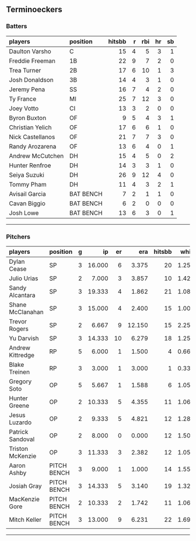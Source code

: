 ## Terminoeckers

### Batters

 
|players          |position  | hitsbb|  r| rbi| hr| sb| 
|:----------------|:---------|------:|--:|---:|--:|--:| 
|Daulton Varsho   |C         |     15|  4|   5|  3|  1| 
|Freddie Freeman  |1B        |     22|  9|   7|  2|  0| 
|Trea Turner      |2B        |     17|  6|  10|  1|  3| 
|Josh Donaldson   |3B        |     14|  4|   3|  1|  0| 
|Jeremy Pena      |SS        |     16|  7|   4|  2|  0| 
|Ty France        |MI        |     25|  7|  12|  3|  0| 
|Joey Votto       |CI        |     13|  3|   2|  0|  0| 
|Byron Buxton     |OF        |      9|  5|   4|  3|  1| 
|Christian Yelich |OF        |     17|  6|   6|  1|  0| 
|Nick Castellanos |OF        |     21|  7|   7|  3|  0| 
|Randy Arozarena  |OF        |     13|  6|   4|  0|  1| 
|Andrew McCutchen |DH        |     15|  4|   5|  0|  2| 
|Hunter Renfroe   |DH        |     14|  3|   3|  1|  0| 
|Seiya Suzuki     |DH        |     26|  9|  12|  4|  0| 
|Tommy Pham       |DH        |     11|  4|   3|  2|  1| 
|Avisail Garcia   |BAT BENCH |      7|  2|   1|  1|  0| 
|Cavan Biggio     |BAT BENCH |      6|  2|   0|  0|  0| 
|Josh Lowe        |BAT BENCH |     13|  6|   3|  0|  1| 

* * *

### Pitchers

 
|players          |position    |  g|     ip| er|    era| hitsbb|  whip| so|  w| sv| 
|:----------------|:-----------|--:|------:|--:|------:|------:|-----:|--:|--:|--:| 
|Dylan Cease      |SP          |  3| 16.000|  6|  3.375|     20| 1.250| 19|  2|  0| 
|Julio Urias      |SP          |  2|  7.000|  3|  3.857|     10| 1.429|  5|  0|  0| 
|Sandy Alcantara  |SP          |  3| 19.333|  4|  1.862|     21| 1.086| 15|  1|  0| 
|Shane McClanahan |SP          |  3| 15.000|  4|  2.400|     15| 1.000| 24|  0|  0| 
|Trevor Rogers    |SP          |  2|  6.667|  9| 12.150|     15| 2.250|  6|  0|  0| 
|Yu Darvish       |SP          |  3| 14.333| 10|  6.279|     18| 1.256| 13|  1|  0| 
|Andrew Kittredge |RP          |  5|  6.000|  1|  1.500|      4| 0.667|  8|  1|  2| 
|Blake Treinen    |RP          |  3|  3.000|  1|  3.000|      1| 0.333|  5|  1|  0| 
|Gregory Soto     |OP          |  5|  5.667|  1|  1.588|      6| 1.059|  3|  1|  3| 
|Hunter Greene    |OP          |  2| 10.333|  5|  4.355|     11| 1.065| 13|  1|  0| 
|Jesus Luzardo    |OP          |  2|  9.333|  5|  4.821|     12| 1.286| 15|  0|  0| 
|Patrick Sandoval |OP          |  2|  8.000|  0|  0.000|     12| 1.500| 11|  0|  0| 
|Triston McKenzie |OP          |  3| 11.333|  3|  2.382|     12| 1.059| 11|  0|  0| 
|Aaron Ashby      |PITCH BENCH |  3|  9.000|  1|  1.000|     14| 1.556|  9|  0|  0| 
|Josiah Gray      |PITCH BENCH |  3| 14.333|  5|  3.140|     19| 1.326| 18|  2|  0| 
|MacKenzie Gore   |PITCH BENCH |  2| 10.333|  2|  1.742|     11| 1.065| 10|  1|  0| 
|Mitch Keller     |PITCH BENCH |  3| 13.000|  9|  6.231|     22| 1.692| 15|  0|  0| 


* * *


